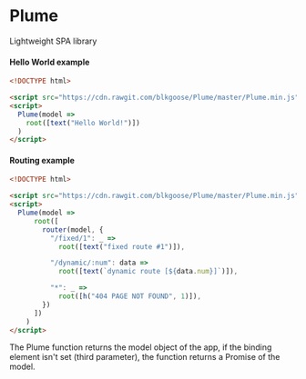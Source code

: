 # Plume
Lightweight SPA library

#### Hello World example

```html
<!DOCTYPE html>

<script src="https://cdn.rawgit.com/blkgoose/Plume/master/Plume.min.js"></script>
<script>
  Plume(model =>
    root([text("Hello World!")])
  )
</script>
```

#### Routing example
```html
<!DOCTYPE html>

<script src="https://cdn.rawgit.com/blkgoose/Plume/master/Plume.min.js"></script>
<script>
  Plume(model =>
      root([
        router(model, {
          "/fixed/1": _ =>
            root([text("fixed route #1")]),

          "/dynamic/:num": data =>
            root([text(`dynamic route [${data.num}]`)]),

          "*": _ =>
            root([h("404 PAGE NOT FOUND", 1)]),
        })
      ])
    )
</script>
```

The Plume function returns the model object of the app,
if the binding element isn't set (third parameter),
the function returns a Promise of the model.
